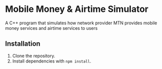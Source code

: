# Mobile Money & Airtime Simulator

A C++ program that simulates how network provider MTN provides mobile money services and airtime services to users

## Installation

1. Clone the repository.
2. Install dependencies with `npm install`.

